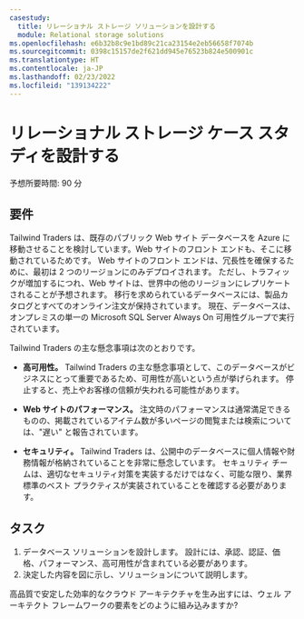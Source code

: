 ```yaml
---
casestudy:
  title: リレーショナル ストレージ ソリューションを設計する
  module: Relational storage solutions
ms.openlocfilehash: e6b32b8c9e1bd89c21ca23154e2eb56658f7074b
ms.sourcegitcommit: 0398c15157de2f621dd945e76523b824e500901c
ms.translationtype: HT
ms.contentlocale: ja-JP
ms.lasthandoff: 02/23/2022
ms.locfileid: "139134222"
---
```

# <a name="design-relational-storage-case-study"></a>リレーショナル ストレージ ケース スタディを設計する

予想所要時間: 90 分

## <a name="requirements"></a>要件

Tailwind Traders は、既存のパブリック Web サイト データベースを Azure に移動させることを検討しています。Web サイトのフロント エンドも、そこに移動されているためです。  Web サイトのフロント エンドは、冗長性を確保するために、最初は 2 つのリージョンにのみデプロイされます。  ただし、トラフィックが増加するにつれ、Web サイトは、世界中の他のリージョンにレプリケートされることが予想されます。 移行を求められているデータベースには、製品カタログとすべてのオンライン注文が保持されています。  現在、データベースは、オンプレミスの単一の Microsoft SQL Server Always On 可用性グループで実行されています。

Tailwind Traders の主な懸念事項は次のとおりです。

-   **高可用性。**  Tailwind Traders の主な懸念事項として、このデータベースがビジネスにとって重要であるため、可用性が高いという点が挙げられます。  停止すると、売上やお客様の信頼が失われる可能性があります。

-   **Web サイトのパフォーマンス。**  注文時のパフォーマンスは通常満足できるものの、掲載されているアイテム数が多いページの閲覧または検索については、"遅い" と報告されています。

-   **セキュリティ。**  Tailwind Traders は、公開中のデータベースに個人情報や財務情報が格納されていることを非常に懸念しています。  セキュリティ チームは、適切なセキュリティ対策を実装するだけではなく、可能な限り、業界標準のベスト プラクティスが実装されていることを確認する必要があります。


## <a name="tasks"></a>タスク

1.  データベース ソリューションを設計します。 設計には、承認、認証、価格、パフォーマンス、高可用性が含まれている必要があります。 
2.  決定した内容を図に示し、ソリューションについて説明します。 

高品質で安定した効率的なクラウド アーキテクチャを生み出すには、ウェル アーキテクト フレームワークの要素をどのように組み込みますか?

